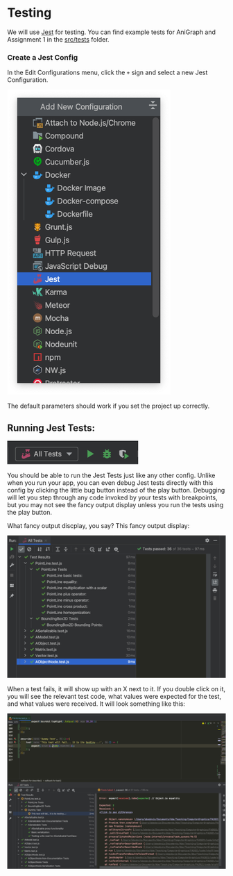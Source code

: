 # Testing

We will use [Jest](https://jestjs.io/) for testing. You can find example tests for AniGraph and Assignment 1 in the [src/tests](./src/tests) folder.

### Create a Jest Config
In the Edit Configurations menu, click the `+` sign and select a new Jest Configuration.

![](images/JestConfig.png)

The default parameters should work if you set the project up correctly. 

## Running Jest Tests:

![](images/JestRun.png)

You should be able to run the Jest Tests just like any other config. Unlike when you run your app, you can even debug Jest tests directly with this config by clicking the little bug button instead of the play button. Debugging will let you step through any code invoked by your tests with breakpoints, but you may not see the fancy output display unless you run the tests using the play button.

What fancy output discplay, you say? This fancy output display:

![](images/JestTab.png)

When a test fails, it will show up with an X next to it. If you double click on it, you will see the relevant test code, what values were expected for the test, and what values were received. It will look something like this:

![](images/JestTabFailedTest.png)

